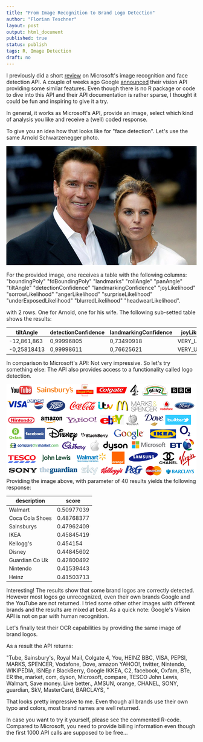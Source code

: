 ```yaml
---
title: "From Image Recognition to Brand Logo Detection"
author: "Florian Teschner"
layout: post
output: html_document
published: true
status: publish
tags: R, Image Detection
draft: no
---
```

 
 
I previously did a short [review](http://flovv.github.io/Image-Recognition/) on Microsoft's image recognition and face detection API. A couple of weeks ago Google [announced](https://cloudplatform.googleblog.com/2016/02/Google-Cloud-Vision-API-enters-beta-open-to-all-to-try.html) their vision API providing some similar features.
Even though there is no R package or code to dive into this API and their API documentation is rather sparse, I thought it could be fun and inspiring to give it a try.



In general, it works as Microsoft's API, provide an image, select which kind of analysis you like and receive a (well) coded response.
 
To give you an idea how that looks like for "face detection".
Let's use the same Arnold Schwarzenegger photo.
 
![Face detection example](/figures/arnold_wife.jpg)
 
For the provided image, one receives a table with the following columns:  "boundingPoly"           "fdBoundingPoly"         "landmarks"              "rollAngle"              "panAngle"               "tiltAngle"              "detectionConfidence"    "landmarkingConfidence"  "joyLikelihood"          "sorrowLikelihood"       "angerLikelihood"        "surpriseLikelihood"    "underExposedLikelihood" "blurredLikelihood"      "headwearLikelihood".
 
with 2 rows. One for Arnold, one for his wife. The following sub-setted table shows the results:
 
| tiltAngle   | detectionConfidence | landmarkingConfidence | joyLikelihood | sorrowLikelihood |
|-------------|---------------------|-----------------------|---------------|------------------|
| -12,861,863 | 0,99996805          | 0,73490918            | VERY_LIKELY   | VERY_UNLIKELY    |
| -0,25818413 | 0,99998611          | 0,76625621            | VERY_UNLIKELY | VERY_UNLIKELY    |
 
In comparison to Microsoft's API: Not very impressive. 
So let's try something else: The API also provides access to a functionality called logo detection.
 
![brand recognition example](/figures/brandlogos.png)
Providing the image above, with parameter of 40 results yields the following response:
 
| description     | score      |
|-----------------|------------|
| Walmart         | 0.50977039 |
| Coca Cola Shoes | 0.48768377 |
| Sainsburys      | 0.47962409 |
| IKEA            | 0.45845419 |
| Kellogg's       | 0.454154   |
| Disney          | 0.44845602 |
| Guardian Co Uk  | 0.42800492 |
| Nintendo        | 0.41539443 |
| Heinz           | 0.41503713 |
 
 
Interesting! The results show that some brand logos are correctly detected. However most logos go unrecognized, even their own brands Google and the YouTube are not returned. I tried some other other images with different brands and the results are mixed at best. As a quick note: Google's Vision API is not on par with human recognition.
 
Let's finally test their OCR capabilities by providing the same image of brand logos.
 
As a result the API returns:
 
"Tube, Sainsbury's, Royal Mail, Colgate 4, You, HEINZ BBC, VISA, PEPSI, MARKS, SPENCER, Vodafone, Dove, amazon YAHOO!, twitter, Nintendo, WIKIPEDIA, ISNEp r BlackBerry, Google IKKEA, C2, facebook, Oxfam, BTe, ER the, market, com, dyson, Microsoft, compare, TESCO John Lewis, Walmart, Save money. Live better., AMSUN, orange, CHANEL, SONY, guardian, SkV, MasterCard, BARCLAYS, "
 
That looks pretty impressive to me. Even though all brands use their own typo and colors, most brand names are well returned.
 
In case you want to try it yourself, please see the commented R-code.
Compared to Microsoft, you need to provide billing information even though the first 1000 API calls are supposed to be free...
 
<script src="https://gist.github.com/flovv/524f5bf2f465e5a4da25.js"></script>
 
 
 
 
